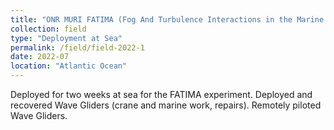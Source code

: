 ```yaml
---
title: "ONR MURI FATIMA (Fog And Turbulence Interactions in the Marine Atmosphere),"
collection: field
type: "Deployment at Sea"
permalink: /field/field-2022-1
date: 2022-07
location: "Atlantic Ocean"
---
```


Deployed for two weeks at sea for the FATIMA experiment. Deployed and recovered Wave Gliders (crane and marine work, repairs). Remotely piloted Wave Gliders.
